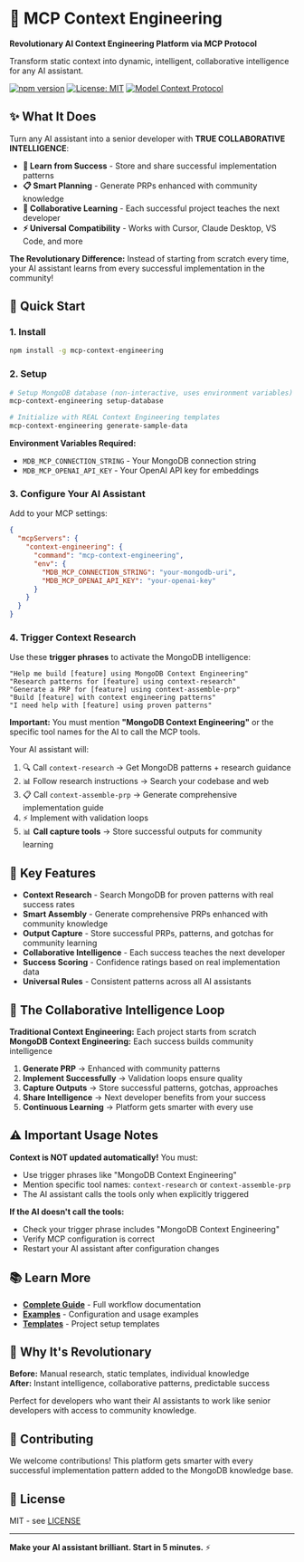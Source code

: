 # 🚀 MCP Context Engineering

**Revolutionary AI Context Engineering Platform via MCP Protocol**

Transform static context into dynamic, intelligent, collaborative intelligence for any AI assistant.

[![npm version](https://badge.fury.io/js/mcp-context-engineering.svg)](https://www.npmjs.com/package/mcp-context-engineering)
[![License: MIT](https://img.shields.io/badge/License-MIT-yellow.svg)](https://opensource.org/licenses/MIT)
[![Model Context Protocol](https://img.shields.io/badge/MCP-Compatible-blue.svg)](https://modelcontextprotocol.io/)

## ✨ What It Does

Turn any AI assistant into a senior developer with **TRUE COLLABORATIVE INTELLIGENCE**:
- **🧠 Learn from Success** - Store and share successful implementation patterns
- **📋 Smart Planning** - Generate PRPs enhanced with community knowledge
- **🔄 Collaborative Learning** - Each successful project teaches the next developer
- **⚡ Universal Compatibility** - Works with Cursor, Claude Desktop, VS Code, and more

**The Revolutionary Difference:** Instead of starting from scratch every time, your AI assistant learns from every successful implementation in the community!

## 🚀 Quick Start

### 1. Install
```bash
npm install -g mcp-context-engineering
```

### 2. Setup
```bash
# Setup MongoDB database (non-interactive, uses environment variables)
mcp-context-engineering setup-database

# Initialize with REAL Context Engineering templates
mcp-context-engineering generate-sample-data
```

**Environment Variables Required:**
- `MDB_MCP_CONNECTION_STRING` - Your MongoDB connection string
- `MDB_MCP_OPENAI_API_KEY` - Your OpenAI API key for embeddings

### 3. Configure Your AI Assistant
Add to your MCP settings:
```json
{
  "mcpServers": {
    "context-engineering": {
      "command": "mcp-context-engineering",
      "env": {
        "MDB_MCP_CONNECTION_STRING": "your-mongodb-uri",
        "MDB_MCP_OPENAI_API_KEY": "your-openai-key"
      }
    }
  }
}
```

### 4. Trigger Context Research
Use these **trigger phrases** to activate the MongoDB intelligence:

```
"Help me build [feature] using MongoDB Context Engineering"
"Research patterns for [feature] using context-research"
"Generate a PRP for [feature] using context-assemble-prp"
"Build [feature] with context engineering patterns"
"I need help with [feature] using proven patterns"
```



**Important:** You must mention **"MongoDB Context Engineering"** or the specific tool names for the AI to call the MCP tools.

Your AI assistant will:
1. 🔍 Call `context-research` → Get MongoDB patterns + research guidance
2. 📊 Follow research instructions → Search your codebase and web
3. 📋 Call `context-assemble-prp` → Generate comprehensive implementation guide
4. ⚡ Implement with validation loops
5. 📊 **Call capture tools** → Store successful outputs for community learning

## 🎯 Key Features

- **Context Research** - Search MongoDB for proven patterns with real success rates
- **Smart Assembly** - Generate comprehensive PRPs enhanced with community knowledge
- **Output Capture** - Store successful PRPs, patterns, and gotchas for community learning
- **Collaborative Intelligence** - Each success teaches the next developer
- **Success Scoring** - Confidence ratings based on real implementation data
- **Universal Rules** - Consistent patterns across all AI assistants

## 🔄 The Collaborative Intelligence Loop

**Traditional Context Engineering:** Each project starts from scratch
**MongoDB Context Engineering:** Each success builds community intelligence

1. **Generate PRP** → Enhanced with community patterns
2. **Implement Successfully** → Validation loops ensure quality
3. **Capture Outputs** → Store successful patterns, gotchas, approaches
4. **Share Intelligence** → Next developer benefits from your success
5. **Continuous Learning** → Platform gets smarter with every use

## ⚠️ Important Usage Notes

**Context is NOT updated automatically!** You must:
- Use trigger phrases like "MongoDB Context Engineering"
- Mention specific tool names: `context-research` or `context-assemble-prp`
- The AI assistant calls the tools only when explicitly triggered

**If the AI doesn't call the tools:**
- Check your trigger phrase includes "MongoDB Context Engineering"
- Verify MCP configuration is correct
- Restart your AI assistant after configuration changes

## 📚 Learn More

- **[Complete Guide](docs/CORRECT_MCP_WORKFLOW.md)** - Full workflow documentation
- **[Examples](examples/)** - Configuration and usage examples
- **[Templates](templates/)** - Project setup templates

## 🌟 Why It's Revolutionary

**Before:** Manual research, static templates, individual knowledge  
**After:** Instant intelligence, collaborative patterns, predictable success

Perfect for developers who want their AI assistants to work like senior developers with access to community knowledge.

## 🤝 Contributing

We welcome contributions! This platform gets smarter with every successful implementation pattern added to the MongoDB knowledge base.

## 📄 License

MIT - see [LICENSE](LICENSE)

---

**Make your AI assistant brilliant. Start in 5 minutes.** ⚡
